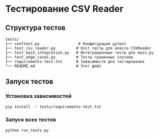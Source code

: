 # Тестирование CSV Reader
## Структура тестов
```
tests/
├── conftest.py                 # Конфигурация pytest
├── test_csv_reader.py         # Unit тесты для класса CSVReader
├── test_main_integration.py   # Интеграционные тесты для main.py
├── test_edge_cases.py         # Тесты граничных случаев
├── requirements-test.txt      # Зависимости для тестирования
└── README.md                  # Этот файл
```

## Запуск тестов

### Установка зависимостей
```bash
pip install -r tests/requirements-test.txt
```

### Запуск всех тестов
```bash
python run_tests.py
```